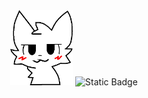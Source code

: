 <div id="header" align="center">
    <img src="/icon.png" width="100">
    <img alt="Static Badge" src="https://img.shields.io/badge/discord-white?style=for-the-badge&logo=discord">
</div>

